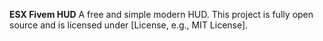 **ESX Fivem HUD**
A free and simple modern HUD. This project is fully open source and is licensed under [License, e.g., MIT License].
